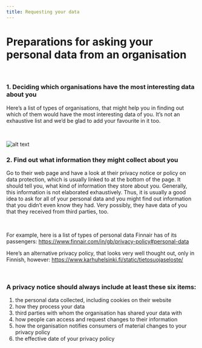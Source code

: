 ```yaml
---
title: Requesting your data
---
```

# Preparations for asking your personal data from an organisation
&nbsp;

### 1. Deciding which organisations have the most interesting data about you

Here’s a list of types of organisations, that might help you in finding out which of them would have the most interesting data of you. It’s not an exhaustive list and we’d be glad to add your favourite in it too.

&nbsp;

![alt text](https://raw.githubusercontent.com/digirights/course-in-a-box/gh-pages/img/Business_sectors.jpg "Business sectors that probably have personal data of you")
&nbsp;

### 2. Find out what information they might collect about you

Go to their web page and have a look at their privacy notice or policy on data protection, which is usually linked to at the bottom of the page. It should tell you, what kind of information they store about you. Generally, this information is not elaborated exhaustively. Thus, it is usually a good idea to ask for all of your personal data and you might find out information that you didn’t even know they had. Very possibly, they have data of you that they received from third parties, too.

&nbsp;

For example, here is a list of types of personal data Finnair has of its passengers:
<https://www.finnair.com/in/gb/privacy-policy#personal-data>

Here’s an alternative privacy policy, that looks very well thought out, only in Finnish, however: <https://www.karhuhelsinki.fi/static/tietosuojaseloste/>

&nbsp;

### A privacy notice should always include at least these six items:

1. the personal data collected, including cookies on their website
2. how they process your data
3. third parties with whom the organisation has shared your data with
4. how people can access and request changes to their information
5. how the organisation notifies consumers of material changes to your privacy policy
6. the effective date of your privacy policy
